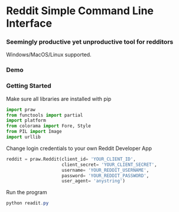 # Reddit Simple Command Line Interface

### Seemingly productive yet unproductive tool for redditors
Windows/MacOS/Linux supported. 

### Demo


### Getting Started
Make sure all libraries are installed with pip
```python
import praw
from functools import partial
import platform
from colorama import Fore, Style
from PIL import Image
import urllib
```
Change login credentials to your own Reddit Developer App

```python
reddit = praw.Reddit(client_id= 'YOUR_CLIENT_ID',
                     client_secret= 'YOUR_CLIENT_SECRET',
                     username= 'YOUR_REDDIT_USERNAME',
                     password= 'YOUR_REDDIT_PASSWORD',
                     user_agent= 'anystring')
```
Run the program
```powershell
python readit.py
```


